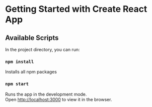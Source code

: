 # Getting Started with Create React App

## Available Scripts

In the project directory, you can run:

### `npm install`

Installs all npm packages

### `npm start`

Runs the app in the development mode.\
Open [http://localhost:3000](http://localhost:3000) to view it in the browser.

